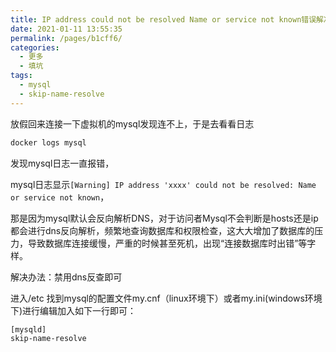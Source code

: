 ```yaml
---
title: IP address could not be resolved Name or service not known错误解决
date: 2021-01-11 13:55:35
permalink: /pages/b1cff6/
categories:
  - 更多
  - 填坑
tags:
  - mysql
  - skip-name-resolve
---
```

放假回来连接一下虚拟机的mysql发现连不上，于是去看看日志

~~~bash
docker logs mysql
~~~

发现mysql日志一直报错，

mysql日志显示`[Warning] IP address 'xxxx' could not be resolved: Name or service not known`，

那是因为mysql默认会反向解析DNS，对于访问者Mysql不会判断是hosts还是ip都会进行dns反向解析，频繁地查询数据库和权限检查，这大大增加了数据库的压力，导致数据库连接缓慢，严重的时候甚至死机，出现“连接数据库时出错”等字样。

解决办法：禁用dns反查即可

进入/etc 找到mysql的配置文件my.cnf（linux环境下）或者my.ini(windows环境下)进行编辑加入如下一行即可：

```
[mysqld]
skip-name-resolve
```

